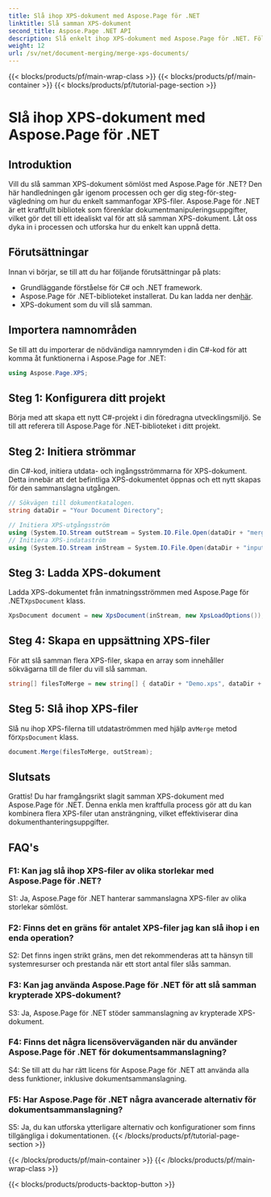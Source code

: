 ```yaml
---
title: Slå ihop XPS-dokument med Aspose.Page för .NET
linktitle: Slå samman XPS-dokument
second_title: Aspose.Page .NET API
description: Slå enkelt ihop XPS-dokument med Aspose.Page för .NET. Följ vår steg-för-steg-guide för sömlös dokumenthantering.
weight: 12
url: /sv/net/document-merging/merge-xps-documents/
---
```


{{< blocks/products/pf/main-wrap-class >}}
{{< blocks/products/pf/main-container >}}
{{< blocks/products/pf/tutorial-page-section >}}

# Slå ihop XPS-dokument med Aspose.Page för .NET

## Introduktion

Vill du slå samman XPS-dokument sömlöst med Aspose.Page för .NET? Den här handledningen går igenom processen och ger dig steg-för-steg-vägledning om hur du enkelt sammanfogar XPS-filer. Aspose.Page för .NET är ett kraftfullt bibliotek som förenklar dokumentmanipuleringsuppgifter, vilket gör det till ett idealiskt val för att slå samman XPS-dokument. Låt oss dyka in i processen och utforska hur du enkelt kan uppnå detta.

## Förutsättningar

Innan vi börjar, se till att du har följande förutsättningar på plats:

- Grundläggande förståelse för C# och .NET framework.
-  Aspose.Page för .NET-biblioteket installerat. Du kan ladda ner den[här](https://releases.aspose.com/page/net/).
- XPS-dokument som du vill slå samman.

## Importera namnområden

Se till att du importerar de nödvändiga namnrymden i din C#-kod för att komma åt funktionerna i Aspose.Page for .NET:

```csharp
using Aspose.Page.XPS;
```

## Steg 1: Konfigurera ditt projekt

Börja med att skapa ett nytt C#-projekt i din föredragna utvecklingsmiljö. Se till att referera till Aspose.Page för .NET-biblioteket i ditt projekt.

## Steg 2: Initiera strömmar

din C#-kod, initiera utdata- och ingångsströmmarna för XPS-dokument. Detta innebär att det befintliga XPS-dokumentet öppnas och ett nytt skapas för den sammanslagna utgången.

```csharp
// Sökvägen till dokumentkatalogen.
string dataDir = "Your Document Directory";

// Initiera XPS-utgångsström
using (System.IO.Stream outStream = System.IO.File.Open(dataDir + "mergedXPSfiles.xps", System.IO.FileMode.OpenOrCreate, System.IO.FileAccess.Write))
// Initiera XPS-indataström
using (System.IO.Stream inStream = System.IO.File.Open(dataDir + "input.xps", System.IO.FileMode.Open))
```

## Steg 3: Ladda XPS-dokument

 Ladda XPS-dokumentet från inmatningsströmmen med Aspose.Page för .NET`XpsDocument` klass.

```csharp
XpsDocument document = new XpsDocument(inStream, new XpsLoadOptions());
```

## Steg 4: Skapa en uppsättning XPS-filer

För att slå samman flera XPS-filer, skapa en array som innehåller sökvägarna till de filer du vill slå samman.

```csharp
string[] filesToMerge = new string[] { dataDir + "Demo.xps", dataDir + "sample.xps" };
```

## Steg 5: Slå ihop XPS-filer

 Slå nu ihop XPS-filerna till utdataströmmen med hjälp av`Merge` metod för`XpsDocument` klass.

```csharp
document.Merge(filesToMerge, outStream);
```

## Slutsats

Grattis! Du har framgångsrikt slagit samman XPS-dokument med Aspose.Page för .NET. Denna enkla men kraftfulla process gör att du kan kombinera flera XPS-filer utan ansträngning, vilket effektiviserar dina dokumenthanteringsuppgifter.

## FAQ's

### F1: Kan jag slå ihop XPS-filer av olika storlekar med Aspose.Page för .NET?

S1: Ja, Aspose.Page för .NET hanterar sammanslagna XPS-filer av olika storlekar sömlöst.

### F2: Finns det en gräns för antalet XPS-filer jag kan slå ihop i en enda operation?

S2: Det finns ingen strikt gräns, men det rekommenderas att ta hänsyn till systemresurser och prestanda när ett stort antal filer slås samman.

### F3: Kan jag använda Aspose.Page för .NET för att slå samman krypterade XPS-dokument?

S3: Ja, Aspose.Page för .NET stöder sammanslagning av krypterade XPS-dokument.

### F4: Finns det några licensöverväganden när du använder Aspose.Page för .NET för dokumentsammanslagning?

S4: Se till att du har rätt licens för Aspose.Page för .NET att använda alla dess funktioner, inklusive dokumentsammanslagning.

### F5: Har Aspose.Page för .NET några avancerade alternativ för dokumentsammanslagning?

S5: Ja, du kan utforska ytterligare alternativ och konfigurationer som finns tillgängliga i dokumentationen.
{{< /blocks/products/pf/tutorial-page-section >}}

{{< /blocks/products/pf/main-container >}}
{{< /blocks/products/pf/main-wrap-class >}}

{{< blocks/products/products-backtop-button >}}

